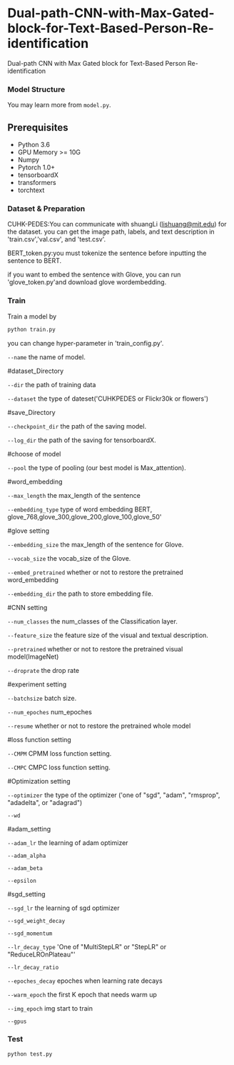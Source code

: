# Dual-path-CNN-with-Max-Gated-block-for-Text-Based-Person-Re-identification
Dual-path CNN with Max Gated block for Text-Based Person Re-identification



### Model Structure
You may learn more from `model.py`. 


## Prerequisites

- Python 3.6
- GPU Memory >= 10G
- Numpy
- Pytorch 1.0+
- tensorboardX
- transformers
- torchtext


### Dataset & Preparation
CUHK-PEDES:You can communicate with shuangLi (lishuang@mit.edu) for the dataset.
you can get the image path, labels, and text description in 'train.csv','val.csv', and 'test.csv'.

BERT_token.py:you must tokenize the sentence before inputting the sentence to BERT.

if you want to embed the sentence with Glove, you can run 'glove_token.py'and download glove wordembedding.

### Train
Train a model by
```bash
python train.py
```
you can change hyper-parameter in 'train_config.py'.

`--name` the name of model.

#dataset_Directory

`--dir`  the path of training data

`--dataset` the type of dateset('CUHKPEDES or Flickr30k or flowers')

#save_Directory

`--checkpoint_dir` the path of the saving model.

`--log_dir`  the path of the saving for tensorboardX.

#choose of model

`--pool` the type of pooling (our best model is Max_attention).

#word_embedding

`--max_length` the max_length of the sentence

`--embedding_type` type of word embedding BERT, glove_768,glove_300,glove_200,glove_100,glove_50'

#glove setting

`--embedding_size` the max_length of the sentence for Glove.

`--vocab_size` the vocab_size of the Glove.

`--embed_pretrained` whether or not to restore the pretrained word_embedding

`--embedding_dir` the path to store embedding file.

#CNN setting

`--num_classes` the num_classes of the Classification layer.

`--feature_size` the feature size of the visual and textual description.

`--pretrained` whether or not to restore the pretrained visual model(ImageNet)

`--droprate` the drop rate

#experiment setting

`--batchsize` batch size.

`--num_epoches` num_epoches

`--resume` whether or not to restore the pretrained whole model

#loss function setting

`--CMPM` CPMM loss function setting.

`--CMPC` CMPC loss function setting.

#Optimization setting

`--optimizer` the type of the optimizer ('one of "sgd", "adam", "rmsprop", "adadelta", or "adagrad")

`--wd` 

#adam_setting

`--adam_lr` the learning of adam optimizer

`--adam_alpha`

`--adam_beta`

`--epsilon`

#sgd_setting

`--sgd_lr` the learning of sgd optimizer

`--sgd_weight_decay`

`--sgd_momentum`

`--lr_decay_type` 'One of "MultiStepLR" or "StepLR" or "ReduceLROnPlateau"'

`--lr_decay_ratio`

`--epoches_decay` epoches when learning rate decays

`--warm_epoch` the first K epoch that needs warm up

`--img_epoch` img start to train

`--gpus`

### Test

```bash
python test.py
```
